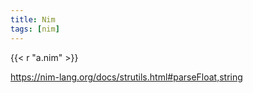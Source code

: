 ```yaml
---
title: Nim
tags: [nim]
---
```


{{< r "a.nim" >}}

<https://nim-lang.org/docs/strutils.html#parseFloat,string>
